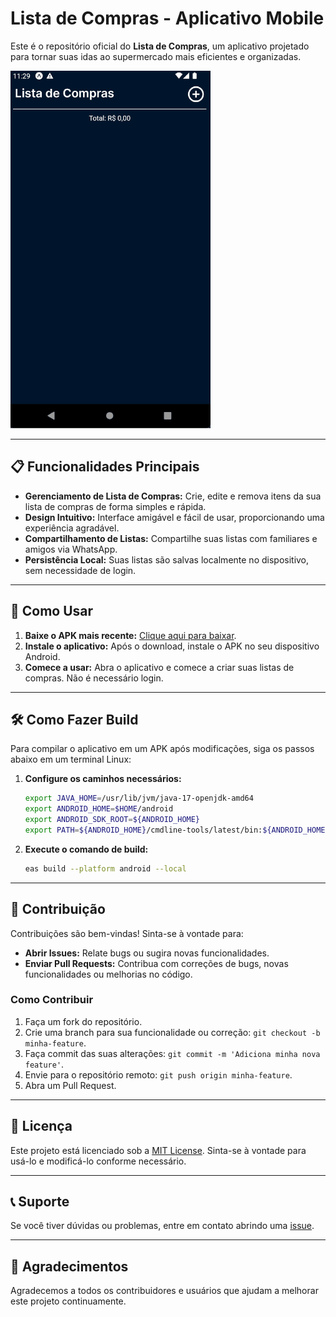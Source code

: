 # Lista de Compras - Aplicativo Mobile

Este é o repositório oficial do **Lista de Compras**, um aplicativo projetado para tornar suas idas ao supermercado mais eficientes e organizadas.

![Demonstração do Aplicativo](.github/mobile.gif)

---
<!--
Possível melhoria:
  - Marcar itens já coletados (ou tachar os itens que tiverem com preço e deixar "normal" os que tiverem sem preço)
  - Mudar cor do item com preço diferente de 0
  - Deixar salvar com preço zerado
  - Aceitar input de preço com vírgula 
-->

## 📋 Funcionalidades Principais

- **Gerenciamento de Lista de Compras:** Crie, edite e remova itens da sua lista de compras de forma simples e rápida.
- **Design Intuitivo:** Interface amigável e fácil de usar, proporcionando uma experiência agradável.
- **Compartilhamento de Listas:** Compartilhe suas listas com familiares e amigos via WhatsApp.
- **Persistência Local:** Suas listas são salvas localmente no dispositivo, sem necessidade de login.

---

## 🚀 Como Usar

1. **Baixe o APK mais recente:** [Clique aqui para baixar](https://github.com/StephHoel/lista-compras-mobile/releases/download/v1.2.7/lista-compras-v1.2.7.apk).
2. **Instale o aplicativo:** Após o download, instale o APK no seu dispositivo Android.
3. **Comece a usar:** Abra o aplicativo e comece a criar suas listas de compras. Não é necessário login.

---

## 🛠️ Como Fazer Build

Para compilar o aplicativo em um APK após modificações, siga os passos abaixo em um terminal Linux:

1. **Configure os caminhos necessários:**
   ```bash
   export JAVA_HOME=/usr/lib/jvm/java-17-openjdk-amd64
   export ANDROID_HOME=$HOME/android
   export ANDROID_SDK_ROOT=${ANDROID_HOME}
   export PATH=${ANDROID_HOME}/cmdline-tools/latest/bin:${ANDROID_HOME}/platform-tools:${ANDROID_HOME}/tools:${ANDROID_HOME}/tools/bin:${PATH}
   ```
2. **Execute o comando de build:**
   ```bash
   eas build --platform android --local
   ```

---

## 🤝 Contribuição

Contribuições são bem-vindas! Sinta-se à vontade para:

- **Abrir Issues:** Relate bugs ou sugira novas funcionalidades.
- **Enviar Pull Requests:** Contribua com correções de bugs, novas funcionalidades ou melhorias no código.

### Como Contribuir

1. Faça um fork do repositório.
2. Crie uma branch para sua funcionalidade ou correção: `git checkout -b minha-feature`.
3. Faça commit das suas alterações: `git commit -m 'Adiciona minha nova feature'`.
4. Envie para o repositório remoto: `git push origin minha-feature`.
5. Abra um Pull Request.

---

## 📄 Licença

Este projeto está licenciado sob a [MIT License](LICENSE). Sinta-se à vontade para usá-lo e modificá-lo conforme necessário.

---

## 📞 Suporte

Se você tiver dúvidas ou problemas, entre em contato abrindo uma [issue](https://github.com/StephHoel/lista-compras-mobile/issues).

---

## 🌟 Agradecimentos

Agradecemos a todos os contribuidores e usuários que ajudam a melhorar este projeto continuamente.
